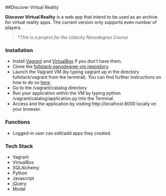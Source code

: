 ##Discover Virtual Reality

**Discover Virtual Reality** is a web app that intend to be used as an archive for virtual reality apps. 
The current version only supports even number of players. 

> \**This is a project for the Udacity Nanodegree Course*

### Installation

- Install [Vagrant](http://vagrantup.com/&sa=D&usg=AFQjCNG6JNacVfuVWWvW73K_E9bI2HhVLg) and [VirtualBox](https://www.virtualbox.org/&sa=D&usg=AFQjCNF57HxCWFrymJ4Nkbrs3KZIw_4WbA) if you don't have them.
- Clone the [fullstack-nanodegree-vm repository](https://github.com/minjiecode/fullstack-nanodegree-vm.git).
- Launch the Vagrant VM (by typing vagrant up in the directory fullstack/vagrant from the terminal). You can find further instructions on how to do so [here](https://www.udacity.com/wiki/ud088/vagrant&sa=D&usg=AFQjCNGjziK6w6-UY9XKG-UbQhv7GDwbzw).
- Go to the /vagrant/catalog directory
- Run your application within the VM by typing python /vagrant/catalog/application.py into the Terminal. 
- Access and the application by visiting http://localhost:8000 locally on your browser. 


### Functions

- Logged-in user can edit/add apps they created.

### Tech Stack
- Vagrant
- VirtualBox
- SQLAlchemy
- Python
- Javascript
- jQuery
- Modal


